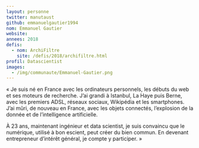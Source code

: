```yaml
---
layout: personne
twitter: manutaust
github: emmanuelgautier1994
nom: Emmanuel Gautier
website:
annees: 2018
defis: 
  - nom: ArchiFiltre
    site: /defis/2018/archifiltre.html
profil: Datascientist
images:
  - /img/communaute/Emmanuel-Gautier.png
---
```


« Je suis né en France avec les ordinateurs personnels, les débuts du
web et ses moteurs de recherche. J’ai grandi à Istanbul, La Haye puis
Berne, avec les premiers ADSL, réseaux sociaux, Wikipédia et les
smartphones. J’ai mûri, de nouveau en France, avec les objets
connectés, l’explosion de la donnée et de l’intelligence artificielle.

À 23 ans, maintenant ingénieur et data scientist, je suis convaincu
que le numérique, utilisé à bon escient, peut créer du bien commun. En
devenant entrepreneur d’intérêt général, je compte y participer. »
